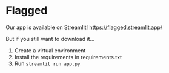 # Flagged

Our app is available on Streamlit! https://flagged.streamlit.app/

But if you still want to download it...
1. Create a virtual environment
2. Install the requirements in requirements.txt
3. Run `streamlit run app.py`
